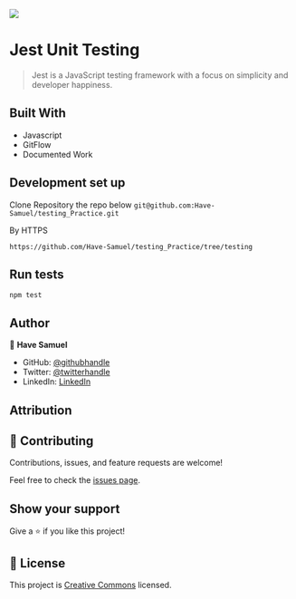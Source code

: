 ![](https://img.shields.io/badge/Microverse-blueviolet)

# Jest Unit Testing

> Jest is a JavaScript testing framework with a focus on simplicity and developer happiness.

## Built With

- Javascript
- GitFlow
- Documented Work

## Development set up

Clone Repository the repo below
`git@github.com:Have-Samuel/testing_Practice.git`

By HTTPS

`https://github.com/Have-Samuel/testing_Practice/tree/testing`

## Run tests

`npm test`

## Author

👤 **Have Samuel**

- GitHub: [@githubhandle](https://github.com/Have-Samuel)
- Twitter: [@twitterhandle](https://twitter.com/home)
- LinkedIn: [LinkedIn](https://www.linkedin.com/feed)

## Attribution

## 🤝 Contributing

Contributions, issues, and feature requests are welcome!

Feel free to check the [issues page](https://github.com/mrEckendonk/jest-module-testing/issues).

## Show your support

Give a ⭐️ if you like this project!

## 📝 License

This project is [Creative Commons](https://creativecommons.org/licenses/by-nc/4.0/legalcode) licensed.

